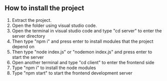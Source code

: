 How to install the project
-----------------------------------------------
1. Extract the project.
2. Open the folder using visual studio code.
3. Open the terminal in visual studio code and type "cd server" to enter the server directory
4. Then type "npm i" and press enter to install modules that the project depend on
5. Then type "node index.js" or "nodemon index.js" and press enter to start the server
6. Open another terminal and type "cd client" to enter the frontend side
7. Type "npm i" to install the node modules
8. Type "npm start" to start the frontend development server

